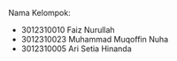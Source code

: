 Nama Kelompok: 

- 3012310010 Faiz Nurullah
- 3012310023 Muhammad Muqoffin Nuha
- 3012310005 Ari Setia Hinanda